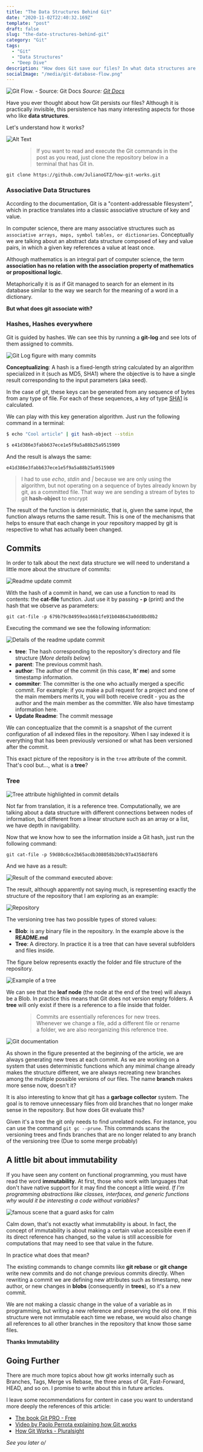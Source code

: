 ```yaml
---
title: "The Data Structures Behind Git"
date: "2020-11-02T22:40:32.169Z"
template: "post"
draft: false
slug: "the-date-structures-behind-git"
category: "Git"
tags:
  - "Git"
  - "Data Structures"
  - "Deep Dive"
description: "How does Git save our files? In what data structures are our files persisted? Let's get a better understanding of how Git arranges its data by exploring the existing data structures under the hood"
socialImage: "/media/git-database-flow.png"
---
```


![Git Flow. - Source: Git Docs](/media/git-database-flow.png)
*Source: [Git Docs](https://git-scm.com/book/en/v2/Git-Internals-Git-Objects)*

Have you ever thought about how Git persists our files? Although it is practically invisible, this persistence has many interesting aspects for those who like **data structures**.

Let's understand how it works?

![Alt Text](https://dev-to-uploads.s3.amazonaws.com/i/4k5ferlxtghuylh63qrk.gif)

<figure>
	<blockquote>
		<p>If you want to read and execute the Git commands in the post as you read, just clone the repository below in a terminal that has Git in.</p>
	</blockquote>
</figure>

`git clone https://github.com/JulianoGTZ/how-git-works.git`

### Associative Data Structures

According to the documentation, Git is a "content-addressable filesystem", which in practice translates into a classic associative structure of key and value.

In computer science, there are many associative structures such as `associative arrays, maps, symbol tables, or dictionaries`. Conceptually we are talking about an abstract data structure composed of key and value pairs, in which a given key references a value at least once.

Although mathematics is an integral part of computer science, the term **association has no relation with the association property of mathematics or propositional logic**.

Metaphorically it is as if Git managed to search for an element in its database similar to the way we search for the meaning of a word in a dictionary.

**But what does git associate with?** 
### Hashes, Hashes everywhere

Git is guided by hashes. We can see this by running a **git-log** and see lots of them assigned to commits.

![Git Log figure with many commits](/media/hashes-everywhere.jpg)

**Conceptualizing**: A hash is a fixed-length string calculated by an algorithm specialized in it (such as MD5, SHA1) where the objective is to have a single result corresponding to the input parameters (aka seed).

In the case of git, these keys can be generated from any sequence of bytes from any type of file. For each of these sequences, a key of type [SHA1](https://en.wikipedia.org/wiki/SHA-1) is calculated.

We can play with this key generation algorithm. Just run the following command in a terminal:

```bash
$ echo "Cool article" | git hash-object --stdin

$ e41d386e3fabb637ece1e5f9a5a88b25a9515909
```

And the result is always the same:

`e41d386e3fabb637ece1e5f9a5a88b25a9515909`

> I had to use *echo*, *stdin* and *|* because we are only using the algorithm, but not operating on a sequence of bytes already known by git, as a committed file. That way we are sending a stream of bytes to git **hash-object** to encrypt

The result of the function is deterministic, that is, given the same input, the function always returns the same result. This is one of the mechanisms that helps to ensure that each change in your repository mapped by git is respective to what has actually been changed.

## Commits

In order to talk about the next data structure we will need to understand a little more about the structure of commits:

![Readme update commit](media/commit-update-readme.png)

With the hash of a commit in hand, we can use a function to read its contents: the **cat-file** function. Just use it by passing **- p** (print) and the hash that we observe as parameters:

`git cat-file -p 679b79c84959ea166b1fe91b048643a0dd8bd0b2`

Executing the command we see the following information:

![Details of the readme update commit](/media/git-commit-update-readme-detailed.png)

* **tree**: The hash corresponding to the repository's directory and file structure (*More details below*)
* **parent**: The previous commit hash.
* **author**: The author of the commit (in this case, **It' me**) and some timestamp information.
* **commiter**: The committer is the one who actually merged a specific commit. For example: if you make a pull request for a project and one of the main members merits it, you will both receive credit - you as the author and the main member as the committer. We also have timestamp information here.
* **Update Readme**: The commit message

We can conceptualize that the commit is a snapshot of the current configuration of all indexed files in the repository. When I say indexed it is everything that has been previously versioned or what has been versioned after the commit.

This exact picture of the repository is in the `tree` attribute of the commit. That's cool but..., what is a **tree**?
### Tree

![Tree attribute highlighted in commit details](/media/tree-highlighted-in-commit-update-readme.png)

Not far from translation, it is a reference tree. Computationally, we are talking about a data structure with different connections between nodes of information, but different from a linear structure such as an array or a list, we have depth in navigability.

Now that we know how to see the information inside a Git hash, just run the following command:

`git cat-file -p 59d80c6ce2b65acdb308058b2b0c97a4358df8f6`

And we have as a result:

![Result of the command executed above:](/media/commit-tree-content.png)

The result, although apparently not saying much, is representing exactly the structure of the repository that I am exploring as an example:

![Repository](/media/image-repository.jpg)

The versioning tree has two possible types of stored values:
* **Blob**: is any binary file in the repository. In the example above is the **README.md**
* **Tree**: A directory. In practice it is a tree that can have several subfolders and files inside.

The figure below represents exactly the folder and file structure of the repository.

![Example of a tree](media/how-git-works-tree.png)

We can see that the **leaf node** (the node at the end of the tree) will always be a Blob. In practice this means that Git does not version empty folders. A **tree** will only exist if there is a reference to a file inside that folder.

<figure>
	<blockquote>
		<p>Commits are essentially references for new trees. Whenever we change a file, add a different file or rename a folder, we are also reorganizing this reference tree.</p>
	</blockquote>
</figure>

![Git documentation](https://git-scm.com/book/en/v2/images/data-model-3.png)

As shown in the figure presented at the beginning of the article, we are always generating new trees at each commit. As we are working on a system that uses deterministic functions which any minimal change already makes the structure different, we are always recreating new branches among the multiple possible versions of our files. The name **branch** makes more sense now, doesn't it?

It is also interesting to know that git has a **garbage collector** system. The goal is to remove unnecessary files from old branches that no longer make sense in the repository. But how does Git evaluate this?

Given it's a tree the git only needs to find unrelated nodes. For instance, you can use the command `git gc --prune`. This commands scans the versioning trees and finds branches that are no longer related to any branch of the versioning tree (Due to some merge probably)

## A little bit about immutability

If you have seen any content on functional programming, you must have read the word **immutability**. At first, those who work with languages that don't have native support for it may find the concept a little weird. *If I'm programming abstractions like classes, interfaces, and generic functions why would it be interesting a code without variables?*

![famous scene that a guard asks for calm](https://media.giphy.com/media/XEo7YJHUeplXa/giphy.gif)

Calm down, that's not exactly what immutability is about. In fact, the concept of immutability is about making a certain value accessible even if its direct reference has changed, so the value is still accessible for computations that may need to see that value in the future.

In practice what does that mean?

The existing commands to change commits like **git rebase** or **git change** write new commits and do not change previous commits directly. When rewriting a commit we are defining new attributes such as timestamp, new author, or new changes in **blobs** (consequently in **trees**), so it's a new commit.

We are not making a classic change in the value of a variable as in programming, but writing a new reference and preserving the old one. If this structure were not immutable each time we rebase, we would also change all references to all other branches in the repository that know those same files.

**Thanks Immutability**

## Going Further

There are much more topics about how git works internally such as Branches, Tags, Merge vs Rebase, the three areas of Git, Fast-Forward, HEAD, and so on. I promise to write about this in future articles.

I leave some recommendations for content in case you want to understand more deeply the references of this article:
* [The book Git PRO - Free](https://git-scm.com/book/en/v2)
* [Video by Paolo Perrota explaining how Git works](https://www.youtube.com/watch?v=nHkLxts9Mu4)
* [How Git Works - Pluralsight](https://www.pluralsight.com/courses/how-git-works)

*See you later o/*

